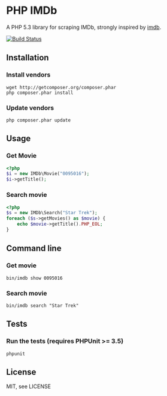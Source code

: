 PHP IMDb
========

A PHP 5.3 library for scraping IMDb, strongly inspired by [imdb](https://github.com/ariejan/imdb).

[![Build Status](https://secure.travis-ci.org/crash--/php-imdb.png)](http://travis-ci.org/crash--/php-imdb)

## Installation

### Install vendors

    wget http://getcomposer.org/composer.phar
    php composer.phar install

### Update vendors

    php composer.phar update

## Usage

### Get Movie

```php
<?php
$i = new IMDb\Movie("0095016");
$i->getTitle();
```

### Search movie

```php
<?php
$s = new IMDb\Search("Star Trek");
foreach ($s->getMovies() as $movie) {
    echo $movie->getTitle().PHP_EOL;
}
```

## Command line

### Get movie

    bin/imdb show 0095016

### Search movie

    bin/imdb search "Star Trek"

## Tests

### Run the tests (requires PHPUnit >= 3.5)

    phpunit

## License

MIT, see LICENSE
